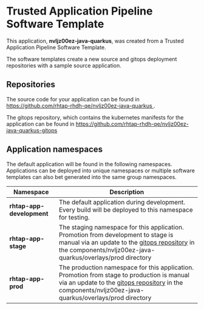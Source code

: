 # Trusted Application Pipeline Software Template

This application, **nvljz00ez-java-quarkus**, was created from a Trusted Application Pipeline Software Template.

The software templates create a new source and gitops deployment repositories with a sample source application. 

## Repositories

The source code for your application can be found in [https://github.com/rhtap-rhdh-qe/nvljz00ez-java-quarkus ](https://github.com/rhtap-rhdh-qe/nvljz00ez-java-quarkus ).
 
The gitops repository, which contains the kubernetes manifests for the application can be found in 
[https://github.com/rhtap-rhdh-qe/nvljz00ez-java-quarkus-gitops ](https://github.com/rhtap-rhdh-qe/nvljz00ez-java-quarkus-gitops ) 

## Application namespaces 

The default application will be found in the following namespaces. Applications can be deployed into unique namespaces or multiple software templates can also bet generated into the same group namespaces.  

|  Namespace   |  Description   |  
| -------- | -------- |   
| **rhtap-app-development** | The default application during development. Every build will be deployed to this namespace for testing. | 
| **rhtap-app-stage** | The staging namespace for this application. Promotion from development to stage is manual via an update to the [gitops repository](https://github.com/rhtap-rhdh-qe/nvljz00ez-java-quarkus-gitops ) in the components/nvljz00ez-java-quarkus/overlays/prod directory |  
| **rhtap-app-prod** | The production namespace for this application. Promotion from stage to production is manual via an update to the [gitops repository](https://github.com/rhtap-rhdh-qe/nvljz00ez-java-quarkus-gitops ) in the components/nvljz00ez-java-quarkus/overlays/prod directory | 